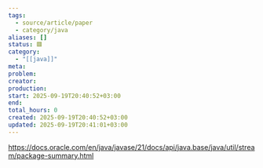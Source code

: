 ```yaml
---
tags:
  - source/article/paper
  - category/java
aliases: []
status: 🟥
category:
  - "[[java]]"
meta: 
problem: 
creator: 
production: 
start: 2025-09-19T20:40:52+03:00
end: 
total_hours: 0
created: 2025-09-19T20:40:52+03:00
updated: 2025-09-19T20:41:01+03:00
---
```


https://docs.oracle.com/en/java/javase/21/docs/api/java.base/java/util/stream/package-summary.html
